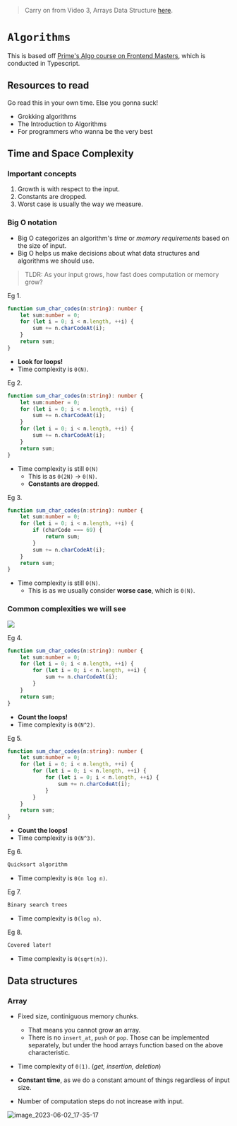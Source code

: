 > Carry on from Video 3, Arrays Data Structure [here](https://frontendmasters.com/courses/algorithms/).

# `Algorithms`

This is based off [Prime's Algo course on Frontend Masters](https://frontendmasters.com/courses/algorithms/), which is conducted in Typescript.

## Resources to read

Go read this in your own time. Else you gonna suck!

* Grokking algorithms
* The Introduction to Algorithms
* For programmers who wanna be the very best

## Time and Space Complexity

### Important concepts
1. Growth is with respect to the input.
2. Constants are dropped.
3. Worst case is usually the way we measure.

### Big O notation

* Big O categorizes an algorithm's *time* or *memory requirements* based on the size of input.
* Big O helps us make decisions about what data structures and algorithms we should use.

> TLDR: As your input grows, how fast does computation or memory grow?

Eg 1.

```ts
function sum_char_codes(n:string): number {
    let sum:number = 0;
    for (let i = 0; i < n.length, ++i) {
        sum += n.charCodeAt(i);
    }
    return sum;
}
```

* **Look for loops!**
* Time complexity is `0(N)`.

Eg 2.

```ts
function sum_char_codes(n:string): number {
    let sum:number = 0;
    for (let i = 0; i < n.length, ++i) {
        sum += n.charCodeAt(i);
    }
    for (let i = 0; i < n.length, ++i) {
        sum += n.charCodeAt(i);
    }
    return sum;
}
```

* Time complexity is still `0(N)`
    * This is as `0(2N)` -> `0(N)`.
    * **Constants are dropped**.

Eg 3.

```ts
function sum_char_codes(n:string): number {
    let sum:number = 0;
    for (let i = 0; i < n.length, ++i) {
        if (charCode === 69) {
            return sum;
        }
        sum += n.charCodeAt(i);
    }
    return sum;
}
```

* Time complexity is still `0(N)`.
    * This is as we usually consider **worse case**, which is `0(N)`.

### Common complexities we will see

![](https://he-s3.s3.amazonaws.com/media/uploads/ece920b.png)

Eg 4.

```ts
function sum_char_codes(n:string): number {
    let sum:number = 0;
    for (let i = 0; i < n.length, ++i) {
        for (let i = 0; i < n.length, ++i) {
            sum += n.charCodeAt(i);
        }
    }
    return sum;
}
```

* **Count the loops!**
* Time complexity is `0(N^2)`.

Eg 5.

```ts
function sum_char_codes(n:string): number {
    let sum:number = 0;
    for (let i = 0; i < n.length, ++i) {
        for (let i = 0; i < n.length, ++i) {
            for (let i = 0; i < n.length, ++i) {
                sum += n.charCodeAt(i);
            }
        }
    }
    return sum;
}
```

* **Count the loops!**
* Time complexity is `0(N^3)`.

Eg 6.

```md
Quicksort algorithm
```

* Time complexity is `0(n log n)`.

Eg 7. 

```md 
Binary search trees
```

* Time complexity is `0(log n)`.

Eg 8.

```md
Covered later!
```

* Time complexity is `0(sqrt(n))`.

## Data structures

### Array

* Fixed size, continiguous memory chunks.
    * That means you cannot grow an array.
    * There is no `insert_at`, `push` or `pop`. Those can be implemented separately, but under the hood arrays function based on the above characteristic.

* Time complexity of `0(1)`. (*get, insertion, deletion*)
* **Constant time**, as we do a constant amount of things regardless of input size.
* Number of computation steps do not increase with input.

![image_2023-06-02_17-35-17](https://github.com/gongahkia/university-notes/assets/117062305/a4f65168-40f2-45a5-ba6d-03ced7a4f9c0)
